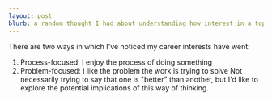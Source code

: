 ```yaml
---
layout: post
blurb: a random thought I had about understanding how interest in a topic works
---
```


There are two ways in which I've noticed my career interests have went:
1. Process-focused: I enjoy the process of doing something
2. Problem-focused: I like the problem the work is trying to solve
Not necessarily trying to say that one is "better" than another, but I'd like to
explore the potential implications of this way of thinking.
